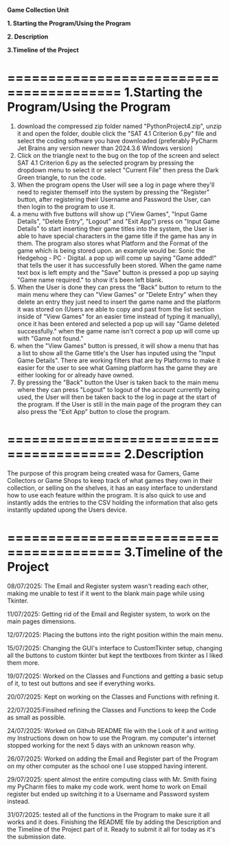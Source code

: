 **Game Collection Unit**

**1. Starting the Program/Using the Program**

**2. Description**

**3.Timeline of the Project**



========================================
1.Starting the Program/Using the Program
========================================

1. download the compressed zip folder named "PythonProject4.zip", unzip it and open the folder, double click the "SAT 4.1 Criterion 6.py" file and select the coding software you have downloaded (preferably PyCharm Jet Brains any version newer than 2024.3.6 Windows version)
2. Click on the triangle next to the bug on the top of the screen and select SAT 4.1 Criterion 6.py as the selected program by pressing the dropdown menu to select it or select "Current File" then press the Dark Green triangle, to run the code.
3. When the program opens the User will see a log in page where they'll need to register themself into the system by pressing the "Register" button, after registering their Username and Password the User, can then login to the program to use it.
5. a menu with five buttons will show up ("View Games", "Input Game Details", "Delete Entry", "Logout" and "Exit App") press on "Input Game Details" to start inserting their game titles into the system,
the User is able to have special characters in the game title if the game has any in them. The program also stores what Platform and the Format of the game which is being stored upon. an example would be: Sonic the Hedgehog - PC - Digital. a pop up will come up saying "Game added!" that tells the user it has successfully been stored. When the game name text box is left empty and the "Save" button is pressed a pop up saying "Game name required." to show it's been left blank.
6. When the User is done they can press the "Back" button to return to the main menu where they can "View Games" or "Delete Entry" when they delete an entry they just need to insert the game name and the platform it was stored on (Users are able to copy and past from the list section inside of "View Games" for an easier time instead of typing it manually), once it has been entered and selected a pop up will say "Game deleted successfully." when the game name isn't correct a pop up will come up with "Game not found."
7. when the "View Games" button is pressed, it will show a menu that has a list to show all the Game title's the User has inputed using the "Input Game Details". There are working filters that are by Platforms to make it easier for the user to see what Gaming platform has the game they are either looking for or already have owned.
8. By pressing the "Back" button the User is taken back to the main menu where they can press "Logout" to logout of the account currently being used, the User will then be taken back to the log in page at the start of the program. If the User is still in the main page of the program they can also press the "Exit App" button to close the program.



========================================
2.Description
========================================
The purpose of this program being created wasa for Gamers, Game Collectors or Game Shops to keep track of what games they own in their collection, or selling on the shelves, it has an easy interface to understand how to use each feature within the program. It is also quick to use and instantly adds the entries to the CSV holding the information that also gets instantly updated upong the Users device.




========================================
3.Timeline of the Project
========================================

08/07/2025: The Email and Register system wasn't reading each other, making me unable to test if it went to the blank main page while using Tkinter. 

11/07/2025: Getting rid of the Email and Register system, to work on the main pages dimensions. 

12/07/2025: Placing the buttons into the right position within the main menu.

15/07/2025: Changing the GUI's interface to CustomTkinter setup, changing all the buttons to custom tkinter but kept the textboxes from tkinter as I liked them more.

19/07/2025: Worked on the Classes and Functions and getting a basic setup of it, to test out buttons and see if everything works.

20/07/2025: Kept on working on the Classes and Functions with refining it.

22/07/2025:Finsihed refining the Classes and Functions to keep the Code as small as possible.

24/07/2025: Worked on Github README file with the Look of it and writing my Instructions down on how to use the Program. my computer's internet stopped working for the next 5 days with an unknown reason why.

26/07/2025: Worked on adding the Email and Register part of the Program on my other computer as the school one I use stopped having interent.

29/07/2025: spent almost the entire computing class with Mr. Smith fixing my PyCharm files to make my code work. went home to work on Email register but ended up switching it to a Username and Password system instead.

31/07/2025: tested all of the functions in the Program to make sure it all works and it does. Finishing the README file by adding the Description and the Timeline of the Project part of it. Ready to submit it all for today as it's the submission date.
